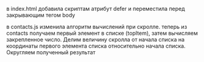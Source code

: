 в index.html добавила скриптам атрибут defer и переместила перед закрывающим тегом body

в contacts.js изменила алгоритм вычислений при скролле. теперь из contacts получаем первый элемент в списке (topItem), затем вычисляем закрепленное число. Делим величину скролла от начала списка на координаты первого элемента списка относительно начала списка. Округляем полученный результат